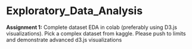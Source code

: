 # Exploratory_Data_Analysis

**Assignment 1:**
Complete dataset EDA in colab (preferably using D3.js visualizations). Pick a complex dataset from kaggle. Please push to limits and demonstrate advanced d3.js visualizations
